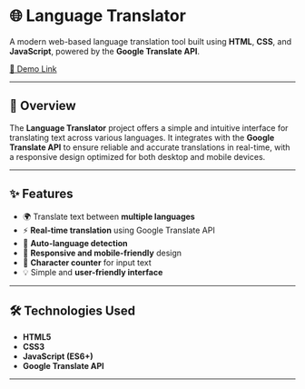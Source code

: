 # 🌐 Language Translator

A modern web-based language translation tool built using **HTML**, **CSS**, and **JavaScript**, powered by the **Google Translate API**.

[🔗 Demo Link](#) <!-- Replace # with your live project URL -->

---

## 📖 Overview

The **Language Translator** project offers a simple and intuitive interface for translating text across various languages. 
It integrates with the **Google Translate API** to ensure reliable and accurate translations in real-time, with a responsive 
design optimized for both desktop and mobile devices.

---

## ✨ Features

- 🌍 Translate text between **multiple languages**
- ⚡ **Real-time translation** using Google Translate API
- 🧠 **Auto-language detection**
- 📱 **Responsive and mobile-friendly** design
- 🔢 **Character counter** for input text
- 💡 Simple and **user-friendly interface**

---

## 🛠️ Technologies Used

- **HTML5**
- **CSS3**
- **JavaScript (ES6+)**
- **Google Translate API**

---
